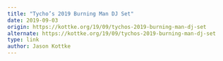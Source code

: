 ```yaml
---
title: "Tycho’s 2019 Burning Man DJ Set"
date: 2019-09-03
origin: https://kottke.org/19/09/tychos-2019-burning-man-dj-set
alternate: https://kottke.org/19/09/tychos-2019-burning-man-dj-set
type: link
author: Jason Kottke
---
```


